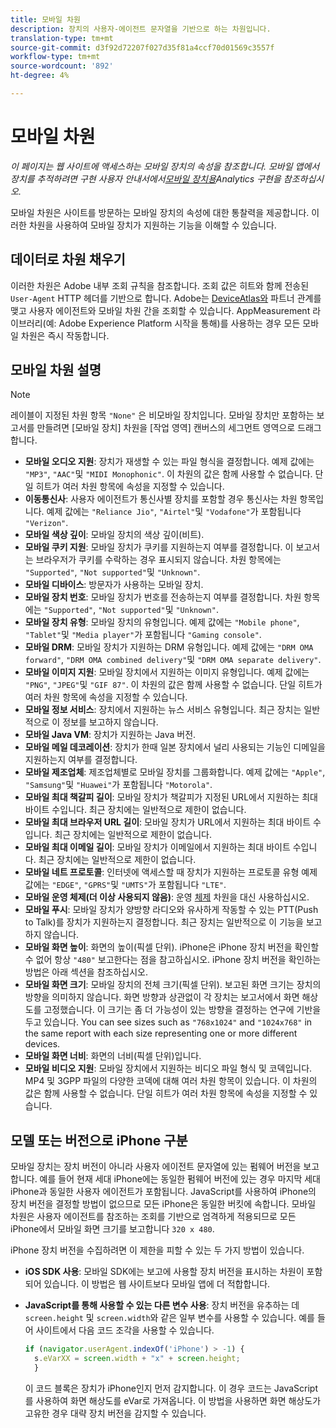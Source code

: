```yaml
---
title: 모바일 차원
description: 장치의 사용자-에이전트 문자열을 기반으로 하는 차원입니다.
translation-type: tm+mt
source-git-commit: d3f92d72207f027d35f81a4ccf70d01569c3557f
workflow-type: tm+mt
source-wordcount: '892'
ht-degree: 4%

---
```



# 모바일 차원

*이 페이지는 웹 사이트에 액세스하는 모바일 장치의 속성을 참조합니다. 모바일 앱에서 장치를 추적하려면 구현 사용자 안내서에서[모바일 장치용](/help/implement/mobile-device-sdk.md)Analytics 구현을 참조하십시오.*

모바일 차원은 사이트를 방문하는 모바일 장치의 속성에 대한 통찰력을 제공합니다. 이러한 차원을 사용하여 모바일 장치가 지원하는 기능을 이해할 수 있습니다.

## 데이터로 차원 채우기

이러한 차원은 Adobe 내부 조회 규칙을 참조합니다. 조회 값은 히트와 함께 전송된 `User-Agent` HTTP 헤더를 기반으로 합니다. Adobe는 [DeviceAtlas와](https://deviceatlas.com/) 파트너 관계를 맺고 사용자 에이전트와 모바일 차원 간을 조회할 수 있습니다. AppMeasurement 라이브러리(예: Adobe Experience Platform 시작을 통해)를 사용하는 경우 모든 모바일 차원은 즉시 작동합니다.

## 모바일 차원 설명

>[!NOTE]
>
>레이블이 지정된 차원 항목 `"None"` 은 비모바일 장치입니다. 모바일 장치만 포함하는 보고서를 만들려면 [모바일 장치] 차원을 [작업 영역] 캔버스의 세그먼트 영역으로 드래그합니다.

* **모바일 오디오 지원**: 장치가 재생할 수 있는 파일 형식을 결정합니다. 예제 값에는 `"MP3"`, `"AAC"`및 `"MIDI Monophonic"`. 이 차원의 값은 함께 사용할 수 없습니다. 단일 히트가 여러 차원 항목에 속성을 지정할 수 있습니다.
* **이동통신사**: 사용자 에이전트가 통신사별 장치를 포함할 경우 통신사는 차원 항목입니다. 예제 값에는 `"Reliance Jio"`, `"Airtel"`및 `"Vodafone"`가 포함됩니다 `"Verizon"`.
* **모바일 색상 깊이**: 모바일 장치의 색상 깊이(비트).
* **모바일 쿠키 지원**: 모바일 장치가 쿠키를 지원하는지 여부를 결정합니다. 이 보고서는 브라우저가 쿠키를 수락하는 경우 표시되지 않습니다. 차원 항목에는 `"Supported"`, `"Not supported"`및 `"Unknown"`.
* **모바일 디바이스**: 방문자가 사용하는 모바일 장치.
* **모바일 장치 번호**: 모바일 장치가 번호를 전송하는지 여부를 결정합니다. 차원 항목에는 `"Supported"`, `"Not supported"`및 `"Unknown"`.
* **모바일 장치 유형**: 모바일 장치의 유형입니다. 예제 값에는 `"Mobile phone"`, `"Tablet"`및 `"Media player"`가 포함됩니다 `"Gaming console"`.
* **모바일 DRM**: 모바일 장치가 지원하는 DRM 유형입니다. 예제 값에는 `"DRM OMA forward"`, `"DRM OMA combined delivery"`및 `"DRM OMA separate delivery"`.
* **모바일 이미지 지원**: 모바일 장치에서 지원하는 이미지 유형입니다. 예제 값에는 `"PNG"`, `"JPEG"`및 `"GIF 87"`. 이 차원의 값은 함께 사용할 수 없습니다. 단일 히트가 여러 차원 항목에 속성을 지정할 수 있습니다.
* **모바일 정보 서비스**: 장치에서 지원하는 뉴스 서비스 유형입니다. 최근 장치는 일반적으로 이 정보를 보고하지 않습니다.
* **모바일 Java VM**: 장치가 지원하는 Java 버전.
* **모바일 메일 데코레이션**: 장치가 한때 일본 장치에서 널리 사용되는 기능인 디메일을 지원하는지 여부를 결정합니다.
* **모바일 제조업체**: 제조업체별로 모바일 장치를 그룹화합니다. 예제 값에는 `"Apple"`, `"Samsung"`및 `"Huawei"`가 포함됩니다 `"Motorola"`.
* **모바일 최대 책갈피 길이**: 모바일 장치가 책갈피가 지정된 URL에서 지원하는 최대 바이트 수입니다. 최근 장치에는 일반적으로 제한이 없습니다.
* **모바일 최대 브라우저 URL 길이**: 모바일 장치가 URL에서 지원하는 최대 바이트 수입니다. 최근 장치에는 일반적으로 제한이 없습니다.
* **모바일 최대 이메일 길이**: 모바일 장치가 이메일에서 지원하는 최대 바이트 수입니다. 최근 장치에는 일반적으로 제한이 없습니다.
* **모바일 네트 프로토콜**: 인터넷에 액세스할 때 장치가 지원하는 프로토콜 유형 예제 값에는 `"EDGE"`, `"GPRS"`및 `"UMTS"`가 포함됩니다 `"LTE"`.
* **모바일 운영 체제(더 이상 사용되지 않음)**: 운영 [체제](operating-systems.md) 차원을 대신 사용하십시오.
* **모바일 푸시**: 모바일 장치가 양방향 라디오와 유사하게 작동할 수 있는 PTT(Push to Talk)를 장치가 지원하는지 결정합니다. 최근 장치는 일반적으로 이 기능을 보고하지 않습니다.
* **모바일 화면 높이**: 화면의 높이(픽셀 단위). iPhone은 iPhone 장치 버전을 확인할 수 없어 항상 `"480"` 보고한다는 점을 참고하십시오. iPhone 장치 버전을 확인하는 방법은 아래 섹션을 참조하십시오.
* **모바일 화면 크기**: 모바일 장치의 전체 크기(픽셀 단위). 보고된 화면 크기는 장치의 방향을 의미하지 않습니다. 화면 방향과 상관없이 각 장치는 보고서에서 화면 해상도를 고정했습니다. 이 크기는 좀 더 가능성이 있는 방향을 결정하는 연구에 기반을 두고 있습니다. You can see sizes such as `"768x1024"` and `"1024x768"` in the same report with each size representing one or more different devices.
* **모바일 화면 너비**: 화면의 너비(픽셀 단위)입니다.
* **모바일 비디오 지원**: 모바일 장치에서 지원하는 비디오 파일 형식 및 코덱입니다. MP4 및 3GPP 파일의 다양한 코덱에 대해 여러 차원 항목이 있습니다. 이 차원의 값은 함께 사용할 수 없습니다. 단일 히트가 여러 차원 항목에 속성을 지정할 수 있습니다.

## 모델 또는 버전으로 iPhone 구분

모바일 장치는 장치 버전이 아니라 사용자 에이전트 문자열에 있는 펌웨어 버전을 보고합니다. 예를 들어 현재 세대 iPhone에는 동일한 펌웨어 버전에 있는 경우 마지막 세대 iPhone과 동일한 사용자 에이전트가 포함됩니다. JavaScript를 사용하여 iPhone의 장치 버전을 결정할 방법이 없으므로 모든 iPhone은 동일한 버킷에 속합니다. 모바일 차원은 사용자 에이전트를 참조하는 조회를 기반으로 엄격하게 적용되므로 모든 iPhone에서 모바일 화면 크기를 보고합니다 `320 x 480`.

iPhone 장치 버전을 수집하려면 이 제한을 피할 수 있는 두 가지 방법이 있습니다.

* **iOS SDK 사용**: 모바일 SDK에는 보고에 사용할 장치 버전을 표시하는 차원이 포함되어 있습니다. 이 방법은 웹 사이트보다 모바일 앱에 더 적합합니다.
* **JavaScript를 통해 사용할 수 있는 다른 변수 사용**: 장치 버전을 유추하는 데 `screen.height` 및 `screen.width`와 같은 일부 변수를 사용할 수 있습니다. 예를 들어 사이트에서 다음 코드 조각을 사용할 수 있습니다.

   ```js
   if (navigator.userAgent.indexOf('iPhone') > -1) {
     s.eVarXX = screen.width + "x" + screen.height;
     }
   ```

   이 코드 블록은 장치가 iPhone인지 먼저 감지합니다. 이 경우 코드는 JavaScript를 사용하여 화면 해상도를 eVar로 가져옵니다. 이 방법을 사용하면 화면 해상도가 고유한 경우 대략 장치 버전을 감지할 수 있습니다.
